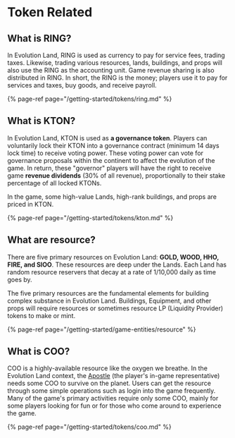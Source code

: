 # Token Related

## **What is RING?**

In Evolution Land, RING is used as currency to pay for service fees, trading taxes. Likewise, trading various resources, lands, buildings, and props will also use the RING as the accounting unit. Game revenue sharing is also distributed in RING. In short, the RING is the money; players use it to pay for services and taxes, buy goods, and receive payroll.

{% page-ref page="/getting-started/tokens/ring.md" %}

## **What is KTON?**

In Evolution Land, KTON is used as **a governance token**. Players can voluntarily lock their KTON into a governance contract \(minimum 14 days lock time\) to receive voting power. These voting power can vote for governance proposals within the continent to affect the evolution of the game. In return, these "governor" players will have the right to receive game **revenue dividends** \(30% of all revenue\), proportionally to their stake percentage of all locked KTONs.

In the game, some high-value Lands, high-rank buildings, and props are priced in KTON.

{% page-ref page="/getting-started/tokens/kton.md" %}

## What are resource?

There are five primary resources on Evolution Land: **GOLD, WOOD, HHO, FIRE, and SIOO**. These resources are deep under the Lands. Each Land has random resource reservers that decay at a rate of 1/10,000 daily as time goes by.

The five primary resources are the fundamental elements for building complex substance in Evolution Land. Buildings, Equipment, and other props will require resources or sometimes resource LP (Liquidity Provider) tokens to make or mint.

{% page-ref page="/getting-started/game-entities/resource" %}

## **What is COO?**

COO is a highly-available resource like the oxygen we breathe. In the Evolution Land context, the [Apostle](/getting-started/game-entities/apostle.md) (the player's in-game representative) needs some COO to survive on the planet. Users can get the resource through some simple operations such as login into the game frequently. Many of the game's primary activities require only some COO, mainly for some players looking for fun or for those who come around to experience the game.

{% page-ref page="/getting-started/tokens/coo.md" %}